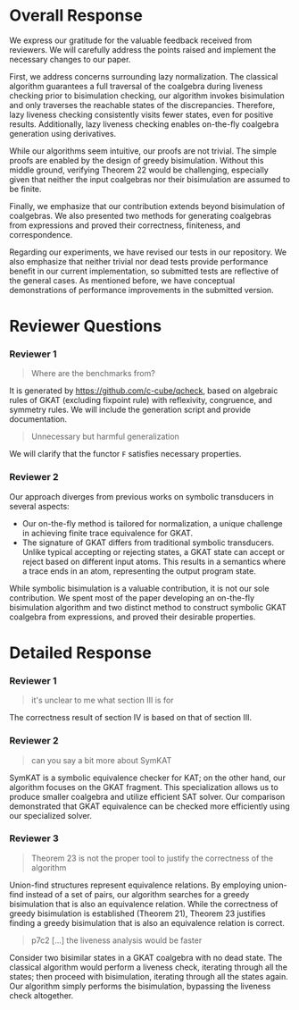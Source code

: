 # Overall Response

We express our gratitude for the valuable feedback received from reviewers. 
We will carefully address the points raised and implement the necessary changes to our paper.

First, we address concerns surrounding lazy normalization. 
The classical algorithm guarantees a full traversal of the coalgebra during liveness checking prior to bisimulation checking, our algorithm invokes bisimulation and only traverses the reachable states of the discrepancies.
Therefore, lazy liveness checking consistently visits fewer states, even for positive results. 
Additionally, lazy liveness checking enables on-the-fly coalgebra generation using derivatives.

While our algorithms seem intuitive, our proofs are not trivial. 
The simple proofs are enabled by the design of greedy bisimulation. 
Without this middle ground, verifying Theorem 22 would be challenging, especially given that neither the input coalgebras nor their bisimulation are assumed to be finite. 

Finally, we emphasize that our contribution extends beyond bisimulation of coalgebras.
We also presented two methods for generating coalgebras from expressions and proved their correctness, finiteness, and correspondence.

Regarding our experiments, we have revised our tests in our repository. 
We also emphasize that neither trivial nor dead tests provide performance benefit in our current implementation, so submitted tests are reflective of the general cases. 
As mentioned before, we have conceptual demonstrations of performance improvements in the submitted version. 

# Reviewer Questions

### Reviewer 1

> Where are the benchmarks from?

It is generated by https://github.com/c-cube/qcheck, based on algebraic rules of GKAT (excluding fixpoint rule) with reflexivity, congruence, and symmetry rules.
We will include the generation script and provide documentation.

> Unnecessary but harmful generalization

We will clarify that the functor `F` satisfies necessary properties.

### Reviewer 2

Our approach diverges from previous works on symbolic transducers in several aspects:
- Our on-the-fly method is tailored for normalization, a unique challenge in achieving finite trace equivalence for GKAT. 
- The signature of GKAT differs from traditional symbolic transducers. Unlike typical accepting or rejecting states, a GKAT state can accept or reject based on different input atoms. This results in a semantics where a trace ends in an atom, representing the output program state.

While symbolic bisimulation is a valuable contribution, it is not our sole contribution. 
We spent most of the paper developing an on-the-fly bisimulation algorithm and two distinct method to construct symbolic GKAT coalgebra from expressions, and proved their desirable properties.

# Detailed Response

### Reviewer 1

> it's unclear to me what section III is for

The correctness result of section IV is based on that of section III. 

### Reviewer 2

> can you say a bit more about SymKAT

SymKAT is a symbolic equivalence checker for KAT; on the other hand, our algorithm focuses on the GKAT fragment.
This specialization allows us to produce smaller coalgebra and utilize efficient SAT solver.
Our comparison demonstrated that GKAT equivalence can be checked more efficiently using our specialized solver.

### Reviewer 3

> Theorem 23 is not the proper tool to justify the correctness of the algorithm

Union-find structures represent equivalence relations. 
By employing union-find instead of a set of pairs, our algorithm searches for a greedy bisimulation that is also an equivalence relation. 
While the correctness of greedy bisimulation is established (Theorem 21), Theorem 23 justifies finding a greedy bisimulation that is also an equivalence relation is correct. 

> p7c2 [...] the liveness analysis would be faster 

Consider two bisimilar states in a GKAT coalgebra with no dead state. 
The classical algorithm would perform a liveness check, iterating through all the states; then proceed with bisimulation, iterating through all the states again. 
Our algorithm simply performs the bisimulation, bypassing the liveness check altogether.



